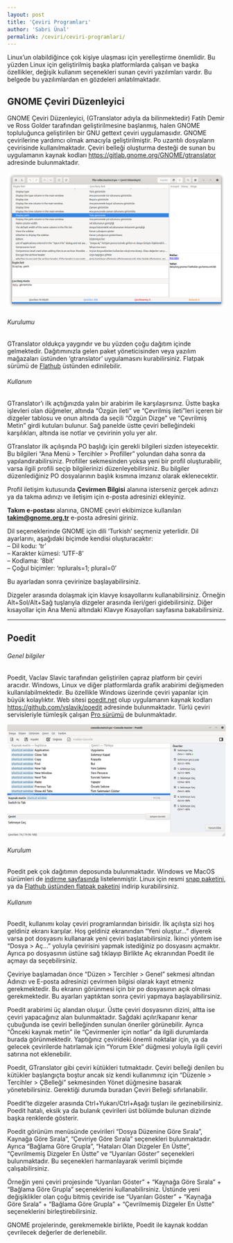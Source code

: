 ```yaml
---
layout: post
title: 'Çeviri Programları'
author: 'Sabri Ünal'
permalink: /ceviri/ceviri-programlari/
---
```


Linux’un olabildiğince çok kişiye ulaşması için yerelleştirme önemlidir. Bu yüzden Linux için geliştirilmiş başka platformlarda çalışan ve başka özellikler, değişik kullanım seçenekleri sunan çeviri yazılımları vardır. Bu belgede bu yazılımlardan en gözdeleri anlatılmaktadır.

## GNOME Çeviri Düzenleyici

GNOME Çeviri Düzenleyici, (GTranslator adıyla da bilinmektedir) Fatih Demir ve Ross Golder tarafından geliştirilmesine başlanmış, halen GNOME topluluğunca geliştirilen bir GNU gettext çeviri uygulamasıdır. GNOME çevirilerine yardımcı olmak amacıyla geliştirilmiştir. Po uzantılı dosyaların çevirisinde kullanılmaktadır. Çeviri belleği oluşturma desteği de sunan bu uygulamanın kaynak kodları <https://gitlab.gnome.org/GNOME/gtranslator> adresinde bulunmaktadır.

![](/media/2023/03/gtranslator.png)

###### Kurulumu

GTranslator oldukça yaygındır ve bu yüzden çoğu dağıtım içinde gelmektedir. Dağıtımınızla gelen paket yöneticisinden veya yazılım mağazaları üstünden ‘gtranslator’ uygulamasını kurabilirsiniz. Flatpak sürümü de [Flathub](https://flathub.org/apps/details/org.gnome.Gtranslator) üstünden edinilebilir.

###### Kullanım

GTranslator’ı ilk açtığınızda yalın bir arabirim ile karşılaşırsınız. Üstte başka işlevleri olan düğmeler, altında “Özgün ileti” ve “Çevrilmiş ileti”leri içeren bir dizgeler tablosu ve onun altında da seçili “Özgün Dizge” ve “Çevrilmiş Metin” girdi kutuları bulunur. Sağ panelde üstte çeviri belleğindeki karşılıkları, altında ise notlar ve çevirinin yolu yer alır.

GTranslator ilk açılışında PO başlığı için gerekli bilgileri sizden isteyecektir. Bu bilgileri “Ana Menü &gt; Tercihler &gt; Profiller” yolundan daha sonra da yapılandırabilirsiniz. Profiller sekmesinden yoksa yeni bir profil oluşturabilir, varsa ilgili profili seçip bilgilerinizi düzenleyebilirsiniz. Bu bilgiler düzenlediğiniz PO dosyalarının başlık kısmına imzanız olarak eklenecektir.

Profil iletişim kutusunda **Çevirmen Bilgisi** alanına isterseniz gerçek adınızı ya da takma adınızı ve iletişim için e-posta adresinizi ekleyiniz.

**Takım e-postası** alanına, GNOME çeviri ekibimizce kullanılan **takim@gnome.org.tr** e-posta adresini giriniz.

Dil seçeneklerinde GNOME için dili ‘Turkish’ seçmeniz yeterlidir. Dil ayarlarını, aşağıdaki biçimde kendisi oluşturacaktır:  
– Dil kodu: ‘tr’  
– Karakter kümesi: ‘UTF-8’  
– Kodlama: ‘8bit’  
– Çoğul biçimler: ‘nplurals=1; plural=0’

Bu ayarladan sonra çevirinize başlayabilirsiniz.

Dizgeler arasında dolaşmak için klavye kısayollarını kullanabilirsiniz. Örneğin Alt+Sol/Alt+Sağ tuşlarıyla dizgeler arasında ileri/geri gidebilirsiniz. Diğer kısayollar için Ana Menü altındaki Klavye Kısayolları sayfasına bakabilirsiniz.

- - - - - -

## Poedit

###### Genel bilgiler

Poedit, Vaclav Slavic tarafından geliştirilen çapraz platform bir çeviri aracıdır. Windows, Linux ve diğer platformlarda grafik arabirimi değişmeden kullanılabilmektedir. Bu özellikle Windows üzerinde çeviri yapanlar için büyük kolaylıktır. Web sitesi [poedit.net](https://poedit.net) olup uygulamanın kaynak kodları <https://github.com/vslavik/poedit> adresinde bulunmaktadır. Türlü çeviri servisleriyle tümleşik çalışan [Pro sürümü](https://poedit.net/pro) de bulunmaktadır.

![](/media/2023/04/poedit-gnome.png)

###### Kurulum

Poedit pek çok dağıtımın deposunda bulunmaktadır. Windows ve MacOS sürümleri de [indirme sayfasında](https://poedit.net/download) listelenmiştir. Linux için resmi [snap paketini](https://snapcraft.io/poedit), ya da [Flathub üstünden flatpak paketini](https://flathub.org/apps/details/net.poedit.Poedit) indirip kurabilirsiniz.

###### Kullanım

Poedit, kullanımı kolay çeviri programlarından birisidir. İlk açılışta sizi hoş geldiniz ekranı karşılar. Hoş geldiniz ekranından “Yeni oluştur…” diyerek varsa pot dosyasını kullanarak yeni çeviri başlatabilirsiniz. İkinci yöntem ise “Dosya &gt; Aç…” yoluyla çevirisini yapmak istediğiniz po dosyasını açmaktır. Ayrıca po dosyasının üstüne sağ tıklayıp Birlikte Aç ekranından Poedit ile açmayı da seçebilirsiniz.

Çeviriye başlamadan önce “Düzen &gt; Tercihler &gt; Genel” sekmesi altından Adınızı ve E-posta adresinizi çevirmen bilgisi olarak kayıt etmeniz gerekmektedir. Bu ekranın görünmesi için bir po dosyasının açık olması gerekmektedir. Bu ayarları yaptıktan sonra çeviri yapmaya başlayabilirsiniz.

Poedit arabirimi üç alandan oluşur. Üstte çeviri dosyasının dizini, altta ise çeviri yapacağınız alan bulunmaktadır. Sağdaki açılır/kapanır kenar çubuğunda ise çeviri belleğinden sunulan öneriler görünebilir. Ayrıca “Önceki kaynak metin” ile “Çevirmenler için notlar” da ilgili durumlarda burada görünmektedir. Yaptığınız çevirideki önemli noktalar için, ya da gelecek çevirilerde hatırlamak için “Yorum Ekle” düğmesi yoluyla ilgili çeviri satırına not eklenebilir.

Poedit, GTranslator gibi çeviri kütükleri tutmaktadır. Çeviri belleği denilen bu kütükler başlangıçta boştur ancak siz kendi kullanımınız için “Düzenle &gt; Tercihler &gt; ÇBelleği” sekmesinden Yönet düğmesine basarak yönetebilirsiniz. Gerektiği durumda buradan Çeviri Belleği sıfırlanabilir.

Poedit’te dizgeler arasında Ctrl+Yukarı/Ctrl+Aşağı tuşları ile gezinebilirsiniz. Poedit hatalı, eksik ya da bulanık çevirileri üst bölümde bulunan dizinde başka renklerde gösterir.

Poedit görünüm menüsünde çevirileri “Dosya Düzenine Göre Sırala”, Kaynağa Göre Sırala”, “Çeviriye Göre Sırala” seçenekleri bulunmaktadır. Ayrıca “Bağlama Göre Grupla”, “Hataları Olan Dizgeler En Üstte”, “Çevrilmemiş Dizgeler En Üstte” ve “Uyarıları Göster” seçenekleri bulunmaktadır. Bu seçenekleri harmanlayarak verimli biçimde çalışabilirsiniz.

Örneğin yeni çeviri projesinde “Uyarıları Göster” + “Kaynağa Göre Sırala” + “Bağlama Göre Grupla” seçeneklerini kullanabilirsiniz. Üstünde yeni değişiklikler olan çoğu bitmiş çeviride ise “Uyarıları Göster” + “Kaynağa Göre Sırala” + “Bağlama Göre Grupla” + “Çevrilmemiş Dizgeler En Üstte” seçeneklerini birleştirebilirsiniz.

GNOME projelerinde, gerekmemekle birlikte, Poedit ile kaynak koddan çevrilecek değerler de derlenebilir.